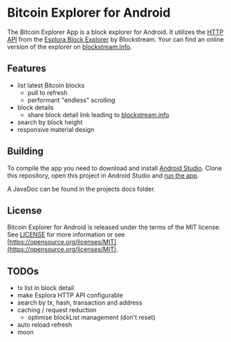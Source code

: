# Bitcoin Explorer for Android
The Bitcoin Explorer App is a block explorer for Android. It utilizes the [HTTP API](https://github.com/Blockstream/esplora/blob/master/API.md) from the [Esplora Block Explorer](https://github.com/Blockstream/esplora) by Blockstream. Your can find an online version of the explorer on [blockstream.info](https://blockstream.info). 

## Features
- list latest Bitcoin blocks
    - pull to refresh
    - performant "endless" scrolling
- block details
    - share block detail link leading to [blockstream.info](https://blockstream.info)
- search by block height
- responsive material design

## Building
To compile the app you need to download and install [Android Studio](https://developer.android.com/studio). Clone this repository, open this project in Android Studio and [run the app](https://developer.android.com/studio/run).

A JavaDoc can be found in the projects docs folder.

## License
Bitcoin Explorer for Android is released under the terms of the MIT license. See [LICENSE](https://github.com/CandleHater/bitcoin-explorer-android/blob/master/LICENSE) for more information or see [https://opensource.org/licenses/MIT](https://opensource.org/licenses/MIT).

## TODOs
- tx list in block detail
- make Esplora HTTP API configurable
- search by tx, hash, transaction and address
- caching / request reduction
    - optimise blockList management (don't reset)
- auto reload refresh
- moon
